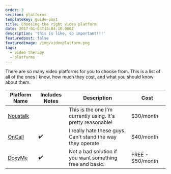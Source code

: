 ```yaml
---
order: 3
section: platforms
templateKey: guide-post
title: Choosing the right video platform
date: 2017-01-04T15:04:10.000Z
description: 'this is like, so important!!!'
featuredpost: false
featuredimage: /img/videoplatform.png
tags:
  - video therapy
  - platforms
---
```

There are so many video platforms for you to choose from. This is a list of all of the ones I know, 
how much they cost, and what you should know about them.

| Platform Name | Includes Notes | Description | Cost |
| --------      | -------------  | -----       | ---- |
| [Noustalk](https://noustalk.com/) | | This is the one I'm currently using. It's pretty reasonable! | $30/month |
| [OnCall](https://oncallhealth.ca/) | ✔️ |I really hate these guys. Can't stand the way they operate | $40/month |
| [DoxyMe](https://doxy.me/) | ✔️ |Not a bad solution if you want something free and basic. | FREE - $50/month |